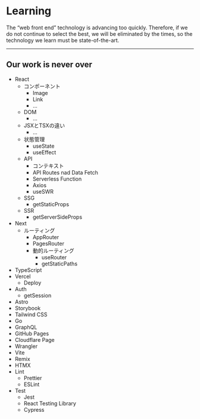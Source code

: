 # Learning

The “web front end” technology is advancing too quickly. Therefore, if we do not continue to select the best, we will be eliminated by the times, so the technology we learn must be state-of-the-art.

---

## Our work is never over

- React
  - コンポーネント
    - Image
    - Link
    - ...
  - DOM
    - ...
  - JSXとTSXの違い
    - ...
  - 状態管理
    - useState
    - useEffect
  - API
    - コンテキスト
    - API Routes nad Data Fetch
    - Serverless Function
    - Axios
    - useSWR
  - SSG
    - getStaticProps
  - SSR
    - getServerSideProps
- Next
  - ルーティング
    - AppRouter
    - PagesRouter
    - 動的ルーティング
      - useRouter
      - getStaticPaths
- TypeScript
- Vercel
  - Deploy
- Auth
  - getSession
- Astro
- Storybook
- Tailwind CSS
- Go
- GraphQL
- GitHub Pages
- Cloudflare Page
- Wrangler
- Vite
- Remix
- HTMX
- Lint 
  - Prettier
  - ESLint
- Test
  - Jest
  - React Testing Library
  - Cypress